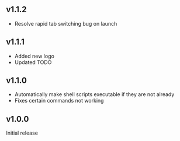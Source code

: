 ## v1.1.2

- Resolve rapid tab switching bug on launch

## v1.1.1

- Added new logo
- Updated TODO

## v1.1.0

- Automatically make shell scripts executable if they are not already
- Fixes certain commands not working

## v1.0.0

Initial release
